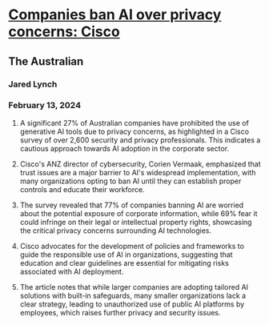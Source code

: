 # [Companies ban AI over privacy concerns: Cisco](https://advance.lexis.com/api/document?collection=news&id=urn:contentItem:6B9Y-FJR1-F0JP-W0P6-00000-00&context=1519360)
## The Australian
### Jared Lynch
### February 13, 2024

1. A significant 27% of Australian companies have prohibited the use of generative AI tools due to privacy concerns, as highlighted in a Cisco survey of over 2,600 security and privacy professionals. This indicates a cautious approach towards AI adoption in the corporate sector.

2. Cisco's ANZ director of cybersecurity, Corien Vermaak, emphasized that trust issues are a major barrier to AI's widespread implementation, with many organizations opting to ban AI until they can establish proper controls and educate their workforce.

3. The survey revealed that 77% of companies banning AI are worried about the potential exposure of corporate information, while 69% fear it could infringe on their legal or intellectual property rights, showcasing the critical privacy concerns surrounding AI technologies.

4. Cisco advocates for the development of policies and frameworks to guide the responsible use of AI in organizations, suggesting that education and clear guidelines are essential for mitigating risks associated with AI deployment.

5. The article notes that while larger companies are adopting tailored AI solutions with built-in safeguards, many smaller organizations lack a clear strategy, leading to unauthorized use of public AI platforms by employees, which raises further privacy and security issues.